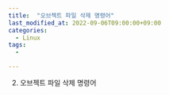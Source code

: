 ```yaml
---
title:  "오브젝트 파일 삭제 명령어"
last_modified_at: 2022-09-06T09:00:00+09:00
categories:
  - Linux
tags: 
  - 

---
```




2. 오브젝트 파일 삭제 명령어  